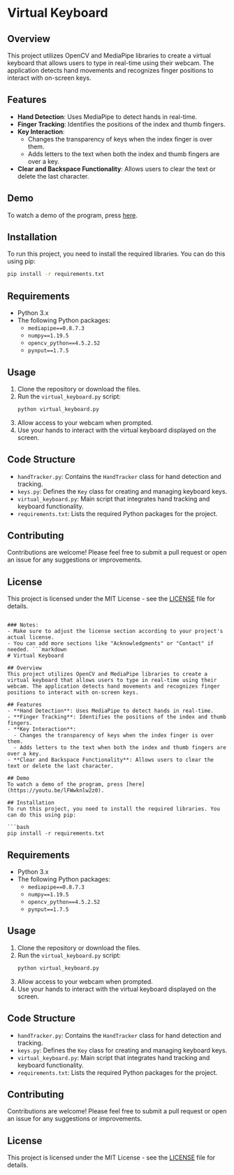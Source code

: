# Virtual Keyboard

## Overview
This project utilizes OpenCV and MediaPipe libraries to create a virtual keyboard that allows users to type in real-time using their webcam. The application detects hand movements and recognizes finger positions to interact with on-screen keys.

## Features
- **Hand Detection**: Uses MediaPipe to detect hands in real-time.
- **Finger Tracking**: Identifies the positions of the index and thumb fingers.
- **Key Interaction**: 
  - Changes the transparency of keys when the index finger is over them.
  - Adds letters to the text when both the index and thumb fingers are over a key.
- **Clear and Backspace Functionality**: Allows users to clear the text or delete the last character.

## Demo
To watch a demo of the program, press [here](https://youtu.be/lFWwknlw2z0).

## Installation
To run this project, you need to install the required libraries. You can do this using pip:

```bash
pip install -r requirements.txt
```

## Requirements
- Python 3.x
- The following Python packages:
  - `mediapipe==0.8.7.3`
  - `numpy==1.19.5`
  - `opencv_python==4.5.2.52`
  - `pynput==1.7.5`

## Usage
1. Clone the repository or download the files.
2. Run the `virtual_keyboard.py` script:
   ```bash
   python virtual_keyboard.py
   ```
3. Allow access to your webcam when prompted.
4. Use your hands to interact with the virtual keyboard displayed on the screen.

## Code Structure
- `handTracker.py`: Contains the `HandTracker` class for hand detection and tracking.
- `keys.py`: Defines the `Key` class for creating and managing keyboard keys.
- `virtual_keyboard.py`: Main script that integrates hand tracking and keyboard functionality.
- `requirements.txt`: Lists the required Python packages for the project.

## Contributing
Contributions are welcome! Please feel free to submit a pull request or open an issue for any suggestions or improvements.

## License
This project is licensed under the MIT License - see the [LICENSE](LICENSE) file for details.
```

### Notes:
- Make sure to adjust the license section according to your project's actual license.
- You can add more sections like "Acknowledgments" or "Contact" if needed. ```markdown
# Virtual Keyboard

## Overview
This project utilizes OpenCV and MediaPipe libraries to create a virtual keyboard that allows users to type in real-time using their webcam. The application detects hand movements and recognizes finger positions to interact with on-screen keys.

## Features
- **Hand Detection**: Uses MediaPipe to detect hands in real-time.
- **Finger Tracking**: Identifies the positions of the index and thumb fingers.
- **Key Interaction**: 
  - Changes the transparency of keys when the index finger is over them.
  - Adds letters to the text when both the index and thumb fingers are over a key.
- **Clear and Backspace Functionality**: Allows users to clear the text or delete the last character.

## Demo
To watch a demo of the program, press [here](https://youtu.be/lFWwknlw2z0).

## Installation
To run this project, you need to install the required libraries. You can do this using pip:

```bash
pip install -r requirements.txt
```

## Requirements
- Python 3.x
- The following Python packages:
  - `mediapipe==0.8.7.3`
  - `numpy==1.19.5`
  - `opencv_python==4.5.2.52`
  - `pynput==1.7.5`

## Usage
1. Clone the repository or download the files.
2. Run the `virtual_keyboard.py` script:
   ```bash
   python virtual_keyboard.py
   ```
3. Allow access to your webcam when prompted.
4. Use your hands to interact with the virtual keyboard displayed on the screen.

## Code Structure
- `handTracker.py`: Contains the `HandTracker` class for hand detection and tracking.
- `keys.py`: Defines the `Key` class for creating and managing keyboard keys.
- `virtual_keyboard.py`: Main script that integrates hand tracking and keyboard functionality.
- `requirements.txt`: Lists the required Python packages for the project.

## Contributing
Contributions are welcome! Please feel free to submit a pull request or open an issue for any suggestions or improvements.

## License
This project is licensed under the MIT License - see the [LICENSE](LICENSE) file for details.
```

